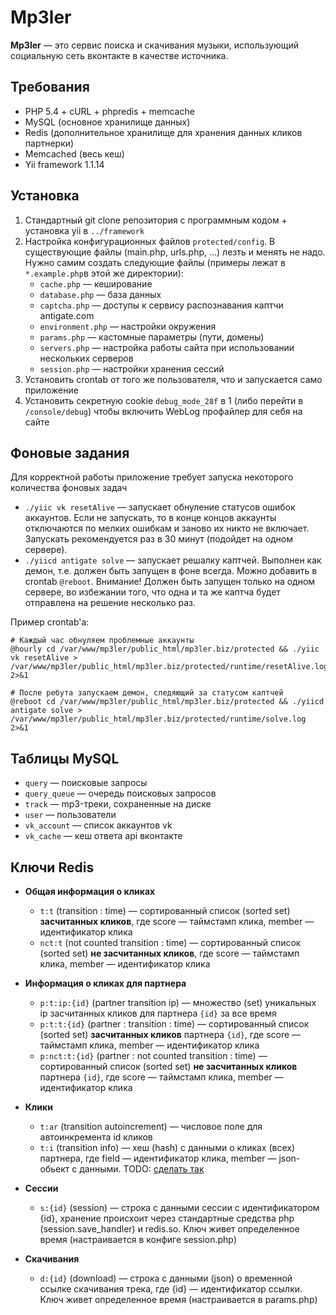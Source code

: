 Mp3ler
==========

**Mp3ler** — это сервис поиска и скачивания музыки, использующий социальную сеть вконтакте в качестве источника.

Требования
----------
*  PHP 5.4 + cURL + phpredis + memcache
*  MySQL (основное хранилище данных)
*  Redis (дополнительное хранилище для хранения данных кликов партнерки)
*  Memcached (весь кеш)
*  Yii framework 1.1.14

Установка
---------
1. Стандартный git clone репозитория с программным кодом + установка yii в `../framework`
2. Настройка конфигурационных файлов `protected/config`. В существующие файлы (main.php, urls.php, ...) лезть и менять не надо. Нужно самим создать следующие файлы (примеры лежат в `*.example.php`в этой же директории):
    * `cache.php` — кеширование
    * `database.php` — база данных
    * `captcha.php` — доступы к сервису распознавания каптчи antigate.com
    * `environment.php` — настройки окружения
    * `params.php` — кастомные параметры (пути, домены)
    * `servers.php` — настройка работы сайта при использовании нескольких серверов
    * `session.php` — настройки хранения сессий
3. Установить crontab от того же пользователя, что и запускается само приложение
4. Установить секретную cookie `debug_mode_28f` в 1 (либо перейти в `/console/debug`) чтобы включить WebLog профайлер для себя на сайте

Фоновые задания
---------------
Для корректной работы приложение требует запуска некоторого количества фоновых задач
*  `./yiic vk resetAlive` — запускает обнуление статусов ошибок аккаунтов. Если не запускать, то в конце концов аккаунты отключаются по мелких ошибкам и заново их никто не включает. Запускать рекомендуется раз в 30 минут (подойдет на одном сервере).
*  `./yiicd antigate solve` — запускает решалку каптчей. Выполнен как демон, т.е. должен быть запущен в фоне всегда. Можно добавить в crontab `@reboot`. Внимание! Должен быть запущен только на одном сервере, во избежании того, что одна и та же каптча будет отправлена на решение несколько раз.

Пример crontab'а:

    # Каждый час обнуляем проблемные аккаунты
    @hourly cd /var/www/mp3ler/public_html/mp3ler.biz/protected && ./yiic vk resetAlive > /var/www/mp3ler/public_html/mp3ler.biz/protected/runtime/resetAlive.log 2>&1

    # После ребута запускаем демон, следяющий за статусом каптчей
    @reboot cd /var/www/mp3ler/public_html/mp3ler.biz/protected && ./yiicd antigate solve > /var/www/mp3ler/public_html/mp3ler.biz/protected/runtime/solve.log 2>&1


Таблицы MySQL
-------------
*  `query` — поисковые запросы
*  `query_queue` — очередь поисковых запросов
*  `track` — mp3-треки, сохраненные на диске
*  `user` — пользователи
*  `vk_account` — список аккаунтов vk
*  `vk_cache` — кеш ответа api вконтакте
        
Ключи Redis
-----------
* **Общая информация о кликах**
    * `t:t` (transition : time) — сортированный список (sorted set) **засчитанных кликов**, где score — таймстамп клика, member — идентификатор клика
    * `nct:t` (not counted transition : time) — сортированный список (sorted set) **не засчитанных кликов**, где score — таймстамп клика, member — идентификатор клика
* **Информация о кликах для партнера**
    * `p:t:ip:{id}` (partner transition ip)  — множество (set) уникальных ip засчитанных кликов для партнера `{id}` за все время
    * `p:t:t:{id}` (partner : transition : time) — сортированный список (sorted set) **засчитанных кликов** партнера `{id}`, где score — таймстамп клика, member — идентификатор клика
    * `p:nct:t:{id}` (partner : not counted transition : time) — сортированный список (sorted set) **не засчитанных кликов** партнера `{id}`, где score — таймстамп клика, member — идентификатор клика
* **Клики**
    * `t:ar` (transition autoincrement) — числовое поле для автоинкремента id кликов
    * `t:i` (transition info) — хеш (hash) с данными о кликах (всех) партнера, где field — идентификатор клика, member — json-обьект с данными. TODO: [сделать так][1]
* **Сессии**
    * `s:{id}` (session) — строка с данными сессии с идентификатором {id}, хранение происхоит через стандартные средства php (session.save_handler) и redis.so. Ключ живет определенное время (настраивается в конфиге session.php)
* **Скачивания**
    * `d:{id}` (download) — строка с данными (json) о временной ссылке скачивания трека, где {id} — идентификатор ссылки. Ключ живет определенное время (настраивается в params.php)


  [1]: http://instagram-engineering.tumblr.com/post/12202313862/storing-hundreds-of-millions-of-simple-key-value-pairs
